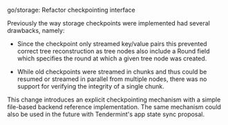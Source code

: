 go/storage: Refactor checkpointing interface

Previously the way storage checkpoints were implemented had several
drawbacks, namely:

- Since the checkpoint only streamed key/value pairs this prevented
  correct tree reconstruction as tree nodes also include a Round field
  which specifies the round at which a given tree node was created.

- While old checkpoints were streamed in chunks and thus could be
  resumed or streamed in parallel from multiple nodes, there was no
  support for verifying the integrity of a single chunk.

This change introduces an explicit checkpointing mechanism with a simple
file-based backend reference implementation. The same mechanism could
also be used in the future with Tendermint's app state sync proposal.
